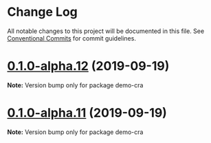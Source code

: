 # Change Log

All notable changes to this project will be documented in this file.
See [Conventional Commits](https://conventionalcommits.org) for commit guidelines.

# [0.1.0-alpha.12](https://github.com/tinacms/tinacms/compare/demo-cra@0.1.0-alpha.11...demo-cra@0.1.0-alpha.12) (2019-09-19)

**Note:** Version bump only for package demo-cra





# [0.1.0-alpha.11](https://github.com/tinacms/tinacms/compare/demo-cra@0.1.0-alpha.10...demo-cra@0.1.0-alpha.11) (2019-09-19)

**Note:** Version bump only for package demo-cra
